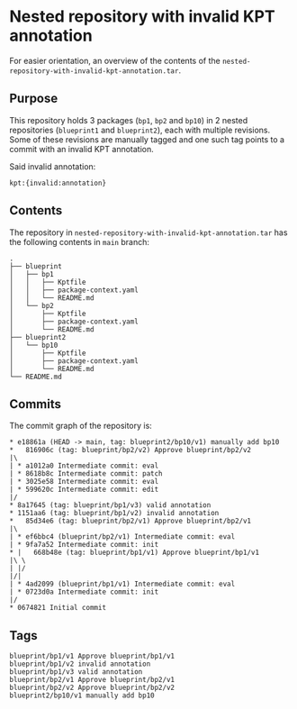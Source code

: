 # Nested repository with invalid KPT annotation

For easier orientation, an overview of the contents of the `nested-repository-with-invalid-kpt-annotation.tar`.

## Purpose

This repository holds 3 packages (`bp1`, `bp2` and `bp10`) in 2 nested repositories (`blueprint1` and `blueprint2`),
each with multiple revisions.
Some of these revisions are manually tagged and one such tag points to a commit with an invalid KPT annotation.

Said invalid annotation:
```
kpt:{invalid:annotation}
```

## Contents

The repository in `nested-repository-with-invalid-kpt-annotation.tar` has the following contents
in `main` branch:

```
.
├── blueprint
│   ├── bp1
│   │   ├── Kptfile
│   │   ├── package-context.yaml
│   │   └── README.md
│   └── bp2
│       ├── Kptfile
│       ├── package-context.yaml
│       └── README.md
├── blueprint2
│   └── bp10
│       ├── Kptfile
│       ├── package-context.yaml
│       └── README.md
└── README.md
```

## Commits

The commit graph of the repository is:

```
* e18861a (HEAD -> main, tag: blueprint2/bp10/v1) manually add bp10
*   816906c (tag: blueprint/bp2/v2) Approve blueprint/bp2/v2
|\  
| * a1012a0 Intermediate commit: eval
| * 8618b8c Intermediate commit: patch
| * 3025e58 Intermediate commit: eval
| * 599620c Intermediate commit: edit
|/  
* 8a17645 (tag: blueprint/bp1/v3) valid annotation
* 1151aa6 (tag: blueprint/bp1/v2) invalid annotation
*   85d34e6 (tag: blueprint/bp2/v1) Approve blueprint/bp2/v1
|\  
| * ef6bbc4 (blueprint/bp2/v1) Intermediate commit: eval
| * 9fa7a52 Intermediate commit: init
* |   668b48e (tag: blueprint/bp1/v1) Approve blueprint/bp1/v1
|\ \  
| |/  
|/|   
| * 4ad2099 (blueprint/bp1/v1) Intermediate commit: eval
| * 0723d0a Intermediate commit: init
|/  
* 0674821 Initial commit
```

## Tags

```
blueprint/bp1/v1 Approve blueprint/bp1/v1
blueprint/bp1/v2 invalid annotation
blueprint/bp1/v3 valid annotation
blueprint/bp2/v1 Approve blueprint/bp2/v1
blueprint/bp2/v2 Approve blueprint/bp2/v2
blueprint2/bp10/v1 manually add bp10
```
